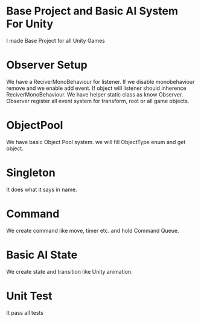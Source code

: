 # Base Project and Basic AI System For Unity
 I made Base Project for all Unity Games

# Observer Setup
We have a ReciverMonoBehaviour for listener. If we disable monobehaviour remove and we enable add event. If object will listener should inherence ReciverMonoBehaviour. We have helper static class as know Observer. Observer register all event system for transform, root or all game objects. 

# ObjectPool
We have basic Object Pool system. we will fill ObjectType enum and get object.

# Singleton
It does what it says in name.

# Command
We create command like move, timer etc. and hold Command Queue.  

# Basic AI State
We create state and transition like Unity animation.

# Unit Test
It pass all tests
